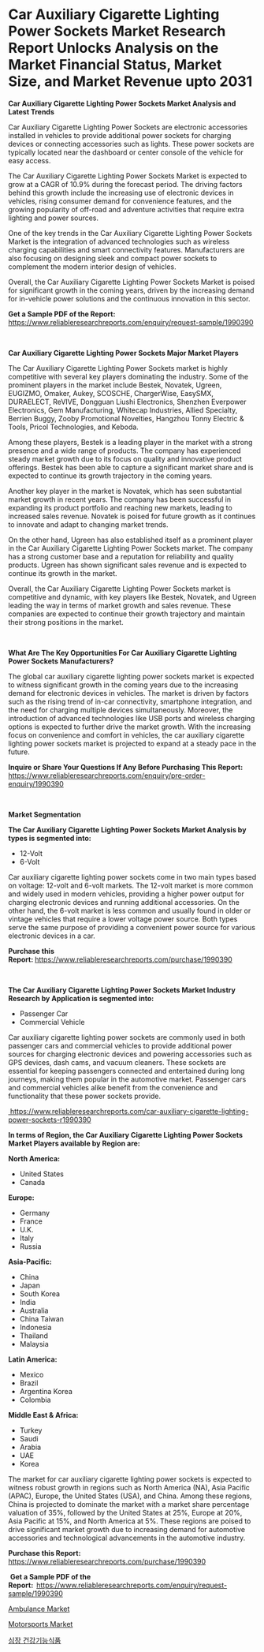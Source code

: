 <p><h1>Car Auxiliary Cigarette Lighting Power Sockets Market Research Report Unlocks Analysis on the Market Financial Status, Market Size, and Market Revenue upto 2031</h1></p><p><strong>Car Auxiliary Cigarette Lighting Power Sockets Market Analysis and Latest Trends</strong></p>
<p><p>Car Auxiliary Cigarette Lighting Power Sockets are electronic accessories installed in vehicles to provide additional power sockets for charging devices or connecting accessories such as lights. These power sockets are typically located near the dashboard or center console of the vehicle for easy access.</p><p>The Car Auxiliary Cigarette Lighting Power Sockets Market is expected to grow at a CAGR of 10.9% during the forecast period. The driving factors behind this growth include the increasing use of electronic devices in vehicles, rising consumer demand for convenience features, and the growing popularity of off-road and adventure activities that require extra lighting and power sources.</p><p>One of the key trends in the Car Auxiliary Cigarette Lighting Power Sockets Market is the integration of advanced technologies such as wireless charging capabilities and smart connectivity features. Manufacturers are also focusing on designing sleek and compact power sockets to complement the modern interior design of vehicles.</p><p>Overall, the Car Auxiliary Cigarette Lighting Power Sockets Market is poised for significant growth in the coming years, driven by the increasing demand for in-vehicle power solutions and the continuous innovation in this sector.</p></p>
<p><strong>Get a Sample PDF of the Report:&nbsp;</strong> <a href="https://www.reliableresearchreports.com/enquiry/request-sample/1990390">https://www.reliableresearchreports.com/enquiry/request-sample/1990390</a></p>
<p>&nbsp;</p>
<p><strong>Car Auxiliary Cigarette Lighting Power Sockets Major Market Players</strong></p>
<p><p>The Car Auxiliary Cigarette Lighting Power Sockets market is highly competitive with several key players dominating the industry. Some of the prominent players in the market include Bestek, Novatek, Ugreen, EUGIZMO, Omaker, Aukey, SCOSCHE, ChargerWise, EasySMX, DURAELECT, ReVIVE, Dongguan Liushi Electronics, Shenzhen Everpower Electronics, Gem Manufacturing, Whitecap Industries, Allied Specialty, Berrien Buggy, Zooby Promotional Novelties, Hangzhou Tonny Electric & Tools, Pricol Technologies, and Keboda.</p><p>Among these players, Bestek is a leading player in the market with a strong presence and a wide range of products. The company has experienced steady market growth due to its focus on quality and innovative product offerings. Bestek has been able to capture a significant market share and is expected to continue its growth trajectory in the coming years.</p><p>Another key player in the market is Novatek, which has seen substantial market growth in recent years. The company has been successful in expanding its product portfolio and reaching new markets, leading to increased sales revenue. Novatek is poised for future growth as it continues to innovate and adapt to changing market trends.</p><p>On the other hand, Ugreen has also established itself as a prominent player in the Car Auxiliary Cigarette Lighting Power Sockets market. The company has a strong customer base and a reputation for reliability and quality products. Ugreen has shown significant sales revenue and is expected to continue its growth in the market.</p><p>Overall, the Car Auxiliary Cigarette Lighting Power Sockets market is competitive and dynamic, with key players like Bestek, Novatek, and Ugreen leading the way in terms of market growth and sales revenue. These companies are expected to continue their growth trajectory and maintain their strong positions in the market.</p></p>
<p>&nbsp;</p>
<p><strong>What Are The Key Opportunities For Car Auxiliary Cigarette Lighting Power Sockets Manufacturers?</strong></p>
<p><p>The global car auxiliary cigarette lighting power sockets market is expected to witness significant growth in the coming years due to the increasing demand for electronic devices in vehicles. The market is driven by factors such as the rising trend of in-car connectivity, smartphone integration, and the need for charging multiple devices simultaneously. Moreover, the introduction of advanced technologies like USB ports and wireless charging options is expected to further drive the market growth. With the increasing focus on convenience and comfort in vehicles, the car auxiliary cigarette lighting power sockets market is projected to expand at a steady pace in the future.</p></p>
<p><strong>Inquire or Share Your Questions If Any Before Purchasing This Report:</strong> <a href="https://www.reliableresearchreports.com/enquiry/pre-order-enquiry/1990390">https://www.reliableresearchreports.com/enquiry/pre-order-enquiry/1990390</a></p>
<p>&nbsp;</p>
<p><strong>Market Segmentation</strong></p>
<p><strong>The Car Auxiliary Cigarette Lighting Power Sockets Market Analysis by types is segmented into:</strong></p>
<p><ul><li>12-Volt</li><li>6-Volt</li></ul></p>
<p><p>Car auxiliary cigarette lighting power sockets come in two main types based on voltage: 12-volt and 6-volt markets. The 12-volt market is more common and widely used in modern vehicles, providing a higher power output for charging electronic devices and running additional accessories. On the other hand, the 6-volt market is less common and usually found in older or vintage vehicles that require a lower voltage power source. Both types serve the same purpose of providing a convenient power source for various electronic devices in a car.</p></p>
<p><strong>Purchase this Report:&nbsp;</strong><a href="https://www.reliableresearchreports.com/purchase/1990390">https://www.reliableresearchreports.com/purchase/1990390</a></p>
<p>&nbsp;</p>
<p><strong>The Car Auxiliary Cigarette Lighting Power Sockets Market Industry Research by Application is segmented into:</strong></p>
<p><ul><li>Passenger Car</li><li>Commercial Vehicle</li></ul></p>
<p><p>Car auxiliary cigarette lighting power sockets are commonly used in both passenger cars and commercial vehicles to provide additional power sources for charging electronic devices and powering accessories such as GPS devices, dash cams, and vacuum cleaners. These sockets are essential for keeping passengers connected and entertained during long journeys, making them popular in the automotive market. Passenger cars and commercial vehicles alike benefit from the convenience and functionality that these power sockets provide.</p></p>
<p><a href="https://www.reliableresearchreports.com/car-auxiliary-cigarette-lighting-power-sockets-r1990390">&nbsp;https://www.reliableresearchreports.com/car-auxiliary-cigarette-lighting-power-sockets-r1990390</a></p>
<p><strong>In terms of Region, the Car Auxiliary Cigarette Lighting Power Sockets Market Players available by Region are:</strong></p>
<p>
    <p> <strong> North America: </strong>
        <ul>
            <li>United States</li>
            <li>Canada</li>
        </ul>
        </p> 
    <p> <strong> Europe: </strong>
        <ul>
            <li>Germany</li>
            <li>France</li>
            <li>U.K.</li>
            <li>Italy</li>
            <li>Russia</li>
        </ul>
        </p> 
    <p> <strong> Asia-Pacific: </strong>
        <ul>
            <li>China</li>
            <li>Japan</li>
            <li>South Korea</li>
            <li>India</li>
            <li>Australia</li>
            <li>China Taiwan</li>
            <li>Indonesia</li>
            <li>Thailand</li>
            <li>Malaysia</li>
        </ul>
        </p> 
    <p> <strong> Latin America: </strong>
        <ul>
            <li>Mexico</li>
            <li>Brazil</li>
            <li>Argentina Korea</li>
            <li>Colombia</li>
        </ul>
        </p> 
    <p> <strong> Middle East & Africa: </strong>
        <ul>
            <li>Turkey</li>
            <li>Saudi</li>
            <li>Arabia</li>
            <li>UAE</li>
            <li>Korea</li>
        </ul>
    </p>
    </p>
<p><p>The market for car auxiliary cigarette lighting power sockets is expected to witness robust growth in regions such as North America (NA), Asia Pacific (APAC), Europe, the United States (USA), and China. Among these regions, China is projected to dominate the market with a market share percentage valuation of 35%, followed by the United States at 25%, Europe at 20%, Asia Pacific at 15%, and North America at 5%. These regions are poised to drive significant market growth due to increasing demand for automotive accessories and technological advancements in the automotive industry.</p></p>
<p><strong>Purchase this Report: </strong><a href="https://www.reliableresearchreports.com/purchase/1990390">https://www.reliableresearchreports.com/purchase/1990390</a></p>
<p>&nbsp;<strong>Get a Sample PDF of the Report:&nbsp;&nbsp;</strong><a href="https://www.reliableresearchreports.com/enquiry/request-sample/1990390">https://www.reliableresearchreports.com/enquiry/request-sample/1990390</a></p>
<p><strong></strong></p>
<p><p><a href="https://github.com/wrwgzwbr35/Market-Research-Report-List-1/blob/main/ambulance-market.md">Ambulance Market</a></p><p><a href="https://github.com/mdhefjumiah/Market-Research-Report-List-1/blob/main/motorsports-market.md">Motorsports Market</a></p><p><a href="https://github.com/AlexanderElliott1993/Market-Research-Report-List-1/blob/main/4482630115557.md">심장 건강기능식품</a></p></p>